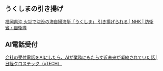 ## うくしまの引き揚げ

[福岡県沖 火災で沈没の海自掃海艇「うくしま」 引き揚げられる | NHK | 防衛省・自衛隊](https://www3.nhk.or.jp/news/html/20250607/k10014828761000.html)

## AI電話受付

[会社の受付電話をAIにしたら、AIが業務にもたらす近未来が凝縮されていた話 | 日経クロステック（xTECH）](https://xtech.nikkei.com/atcl/nxt/column/18/00138/060201773/)
